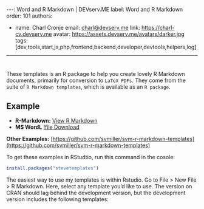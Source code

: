 ---: Word and R Markdown | DEVserv.ME
label: Word and R Markdown
order: 101
authors:
  - name: Charl Cronje
    email: charl@devserv.me
    link: https://charl-cv.devserv.me
    avatar: https://assets.devserv.me/avatars/darker.jpg
tags: [dev,tools,start,js,php,frontend,backend,developer,devtools,helpers,log]
---
# 

These templates is an R package to help you create lovely R Markdown documents, primarily for conversion to `LaTeX PDFs`. They come from the suite of `R Markdown templates`, which is available as an `R package`.

## Example

- **R-Markdown:** [View R Markdown](wordExample/svm-word-docx-example.Rmd)
- **MS WordL** [!file Download](wordExample/svm-word-docx-example.docx)

**Other Examples:** [https://github.com/svmiller/svm-r-markdown-templates](https://github.com/svmiller/svm-r-markdown-templates)

To get these examples in RStudtio, run this command in the cosole:

```R
install.packages("stevetemplates")
```

The easiest way to use my templates is within Rstudio. Go to File > New File > R Markdown. Here, select any template you’d like to use. The version on CRAN should lag behind the development version, but the development version includes the following templates: